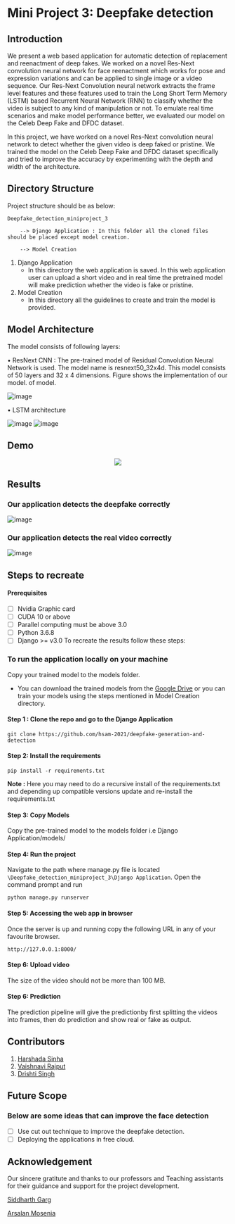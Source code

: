 # Mini Project 3: Deepfake detection


## Introduction
We present a web based application for automatic detection of replacement and reenactment of deep fakes. We worked on a novel Res-Next convolution neural network for face reenactment which works for pose and expression variations and can be applied to single image or a video sequence. Our Res-Next Convolution neural network extracts the frame level features and these features used to train the Long Short Term Memory (LSTM) based Recurrent Neural Network (RNN) to classify whether the video is subject to any kind of manipulation or not. To emulate real time scenarios and make model performance better, we evaluated our model on the Celeb Deep Fake and DFDC dataset. 

In this project, we have worked on a novel Res-Next convolution neural network to detect whether the given video is deep faked or pristine. We trained the model on  the Celeb Deep Fake and DFDC dataset specifically and tried to improve the accuracy by experimenting with the depth and width of the architecture.


##  Directory Structure
Project structure should be as below:
```
Deepfake_detection_miniproject_3
    
    --> Django Application : In this folder all the cloned files should be placed except model creation.
    
    --> Model Creation
```
1. Django Application 
   - In this directory the web application is saved. In this web application user can upload a short video and in real time the pretrained model will make prediction         whether the video is fake or pristine.
2. Model Creation
   - In this directory all the guidelines to create and train the model is provided.

## Model Architecture
The model consists of following layers:

• ResNext CNN : The pre-trained model of Residual Convolution Neural Network is used. The model name is resnext50_32x4d. This model consists
of 50 layers and 32 x 4 dimensions. Figure shows the implementation of our model.
of model.

![image](https://user-images.githubusercontent.com/94940146/168932029-f00507a9-b285-4295-88e7-17128251e164.png)

• LSTM architecture

![image](https://user-images.githubusercontent.com/94940146/168935598-90bb49fb-944b-4ac4-8783-7d3b59abdf20.png)
![image](https://user-images.githubusercontent.com/94940146/168935626-7ee1b975-dd3c-40ba-b58e-cf6d92a29067.png)



##  Demo 
<p align="center">
<img src="https://user-images.githubusercontent.com/94940146/168932391-9282d392-3dbf-4f95-8e1b-e0d3891ae788.png" />

</p>


##  Results
### Our application detects the deepfake correctly
![image](https://user-images.githubusercontent.com/94940146/168932553-910af90c-649c-4526-a63c-bcb2d9830874.png)

### Our application detects the real video correctly
![image](https://user-images.githubusercontent.com/94940146/168932582-08d31594-7357-4bc4-b6d3-a4a9e9cbe6ad.png)




## Steps to recreate

#### Prerequisites
- [ ] Nvidia Graphic card
- [ ]  CUDA 10 or above
- [ ] Parallel computing must be above 3.0
- [ ] Python 3.6.8
- [ ] Django >= v3.0
To recreate the results follow these steps:

### To run the application locally on your machine

 Copy your trained model to the models folder.
   - You can download the trained models from the [Google Drive](https://drive.google.com/drive/folders/1UX8jXUXyEjhLLZ38tcgOwGsZ6XFSLDJ-?usp=sharing) or you can train      your models using the steps mentioned in Model Creation directory.
   
#### Step 1 : Clone the repo and go to the Django Application
`git clone https://github.com/hsam-2021/deepfake-generation-and-detection `

#### Step 2: Install the requirements
`pip install -r requirements.txt`

**Note :** Here you may need to do a recursive install of the requirements.txt and depending up compatible versions update and re-install the requirements.txt

#### Step 3: Copy Models

Copy the pre-trained model to the models folder i.e Django Application/models/


#### Step 4: Run the project
Navigate to the path where manage.py file is located `\Deepfake_detection_miniproject_3\Django Application`. Open the command prompt and run 

`python manage.py runserver`

#### Step 5: Accessing the web app in browser
Once the server is up and running copy the following URL in any of your favourite browser.

`http://127.0.0.1:8000/`

#### Step 6: Upload video

The size of the video should not be more than 100 MB.

#### Step 6: Prediction

The prediction pipeline will give the predictionby first splitting the videos into frames, then do prediction and show real or fake as output.

##  Contributors
   1. [Harshada Sinha](hs4703@nyu.edu)
   2. [Vaishnavi Rajput](vr2229@nyu.edu)
   3. [Drishti Singh](ds6730@nyu.edu)
   

##  Future Scope

### Below are some ideas that can improve the face detection 
- [ ]  Use cut out technique to improve the deepfake detection.
- [ ] Deploying the applications in free cloud.

## Acknowledgement
 Our sincere gratitute and thanks to our professors and Teaching assistants for their guidance and support for the project development.
 
[Siddharth Garg](https://engineering.nyu.edu/faculty/siddharth-garg?msclkid=47fb5f5dabed11ecbf387043e42d37ff)

[Arsalan Mosenia](http://www.arsalanmosenia.com/?msclkid=666ff071abed11ec93028e78876e48a0)



 





